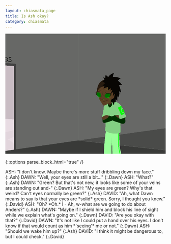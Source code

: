 ```yaml
---
layout: chiasmata_page
title: Is Ash okay?
category: chiasmata
---
```


![155](/chiasmata/images/narrative/154.png)

{::options parse_block_html="true" /}
<div class="dialogue">
ASH: "I don't know. Maybe there's more stuff dribbling down my face." 
{:.Ash}
DAWN: "Well, your eyes are still a bit..." 
{:.Dawn}
ASH: "What?" 
{:.Ash}
DAWN: "Green? But that's not new, it looks like some of your veins are standing out and-" 
{:.Dawn}
ASH: "My eyes are green? Why's that weird? Can't eyes normally be green?" 
{:.Ash}
DAVID: "Ah, what Dawn means to say is that your eyes are *solid* green. Sorry, I thought you knew." 
{:.David}
ASH: "Oh? *Oh.* I - Ah, w-what are we going to do about Anders?" 
{:.Ash}
DAWN: "Maybe if I shield him and block his line of sight while we explain what's going on." 
{:.Dawn}
DAVID: "Are you okay with that?" 
{:.David}
DAWN: "It's not like I could put a hand over his eyes. I don't know if that would count as him *'seeing'* me or not." 
{:.Dawn}
ASH: "Should we wake him up?" 
{:.Ash}
DAVID: "I think it might be dangerous to, but I could check." 
{:.David}
</div>